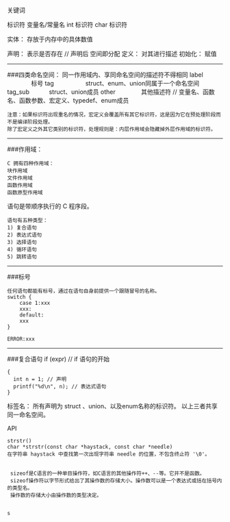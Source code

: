 关键词

标识符 变量名/常量名
int 标识符
char 标识符

实体： 存放于内存中的具体数值

声明： 表示是否存在			// 声明后 空间即分配
定义： 对其进行描述
初始化： 赋值
___
###四类命名空间： 同一作用域内、享同命名空间的描述符不得相同
	label 　　　　标号
	tag 　　　　　struct、enum、union同属于一个命名空间
	tag_sub　　　 struct、union成员
	other　　　　 其他描述符  // 变量名、函数名、函数参数、宏定义、typedef、enum成员
	
	注意：如果标识符出现重名的情况，宏定义会覆盖所有其它标识符，这是因为它在预处理阶段而不是编译阶段处理。
	除了宏定义之外其它类别的标识符，处理规则是：内层作用域会隐藏掉外层作用域的标识符。
___
###作用域：

	C 拥有四种作用域：
	块作用域
	文件作用域
	函数作用域
	函数原型作用域 



语句是带顺序执行的 C 程序段。

	语句有五种类型：
	1) 复合语句
	2) 表达式语句
	3) 选择语句
	4) 循环语句
	5) 跳转语句
___

###标号

	任何语句都能有标号，通过在语句自身前提供一个跟随冒号的名称。
	switch {
		case 1:xxx
		xxx:
		default:
		xxx
	}
	
	ERROR:xxx
___

###复合语句
	if (expr) // if 语句的开始
	
	{
	  int n = 1; // 声明
	  printf("%d\n", n); // 表达式语句
	}
标签名： 所有声明为 struct 、union、以及enum名称的标识符。 以上三者共享同一命名空间。


API

	strstr()
	char *strstr(const char *haystack, const char *needle) 
	在字符串 haystack 中查找第一次出现字符串 needle 的位置，不包含终止符 '\0'。
	
	
	 sizeof是C语言的一种单目操作符，如C语言的其他操作符++、--等。它并不是函数。
	 sizeof操作符以字节形式给出了其操作数的存储大小。操作数可以是一个表达式或括在括号内的类型名。
	 操作数的存储大小由操作数的类型决定。
	
	
	s